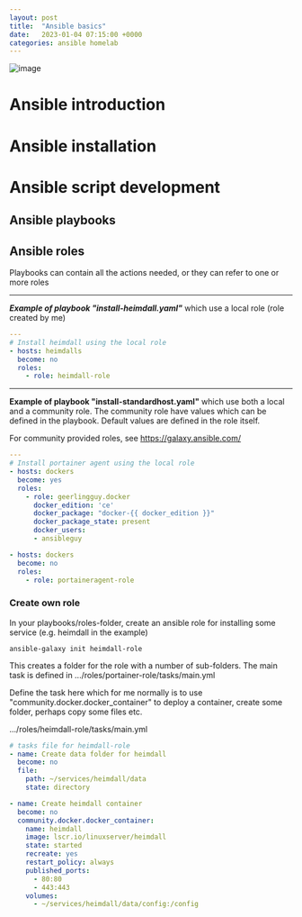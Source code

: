 ```yaml
---
layout: post
title:  "Ansible basics"
date:   2023-01-04 07:15:00 +0000
categories: ansible homelab
---
```

![image](https://media.discordapp.net/attachments/1059461993817448459/1060603763544555560/Fredrik999_a_black_flying_machine._machine_is_connected_to_smal_b48b9140-cd17-40fc-b33f-6daa877b6f46.png)

# Ansible introduction
# Ansible installation
# Ansible script development
## Ansible playbooks
## Ansible roles
Playbooks can contain all the actions needed, or they can refer to one or more roles

---
***Example of playbook "install-heimdall.yaml"***
which use a local role (role created by me)
```yaml
---
# Install heimdall using the local role
- hosts: heimdalls
  become: no
  roles:
    - role: heimdall-role
```
---
**Example of playbook "install-standardhost.yaml"** 
which use both a local and a community role. The community role have values which can be defined in the playbook. Default values are defined in the role itself.

For community provided roles, see https://galaxy.ansible.com/

```yaml
---
# Install portainer agent using the local role
- hosts: dockers
  become: yes
  roles:
    - role: geerlingguy.docker
      docker_edition: 'ce'
      docker_package: "docker-{{ docker_edition }}"
      docker_package_state: present
      docker_users:
      - ansibleguy

- hosts: dockers
  become: no
  roles:
    - role: portaineragent-role
```


### Create own role
In your playbooks/roles-folder, create an ansible role for installing some service (e.g. heimdall in the example)
```console
ansible-galaxy init heimdall-role
```
This creates a folder for the role with a number of sub-folders.
The main task is defined in .../roles/portainer-role/tasks/main.yml

Define the task here which for me normally is to use "community.docker.docker_container" to deploy a container, create some folder, perhaps copy some files etc.

.../roles/heimdall-role/tasks/main.yml
```yaml
# tasks file for heimdall-role
- name: Create data folder for heimdall
  become: no
  file:
    path: ~/services/heimdall/data
    state: directory

- name: Create heimdall container
  become: no
  community.docker.docker_container: 
    name: heimdall
    image: lscr.io/linuxserver/heimdall
    state: started
    recreate: yes
    restart_policy: always
    published_ports:
      - 80:80
      - 443:443
    volumes:
      - ~/services/heimdall/data/config:/config
```

